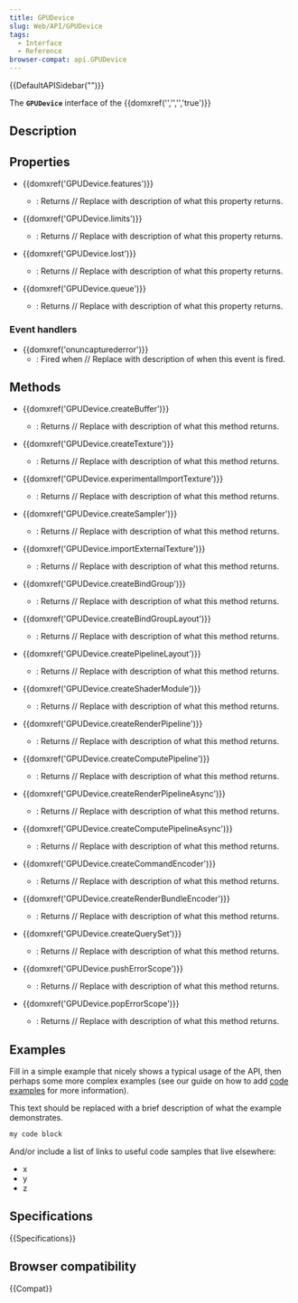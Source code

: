 ```yaml
---
title: GPUDevice
slug: Web/API/GPUDevice
tags:
  - Interface
  - Reference
browser-compat: api.GPUDevice
---
```

{{DefaultAPISidebar("")}}

The **`GPUDevice`** interface of the {{domxref('','','','true')}} 

## Description

 

## Properties

- {{domxref('GPUDevice.features')}}
  - : Returns // Replace with description of what this property returns.

- {{domxref('GPUDevice.limits')}}
  - : Returns // Replace with description of what this property returns.

- {{domxref('GPUDevice.lost')}}
  - : Returns // Replace with description of what this property returns.

- {{domxref('GPUDevice.queue')}}
  - : Returns // Replace with description of what this property returns.

### Event handlers

- {{domxref('onuncapturederror')}}
  - : Fired when // Replace with description of when this event is fired.

## Methods

- {{domxref('GPUDevice.createBuffer')}}
  - : Returns // Replace with description of what this method returns.

- {{domxref('GPUDevice.createTexture')}}
  - : Returns // Replace with description of what this method returns.

- {{domxref('GPUDevice.experimentalImportTexture')}}
  - : Returns // Replace with description of what this method returns.

- {{domxref('GPUDevice.createSampler')}}
  - : Returns // Replace with description of what this method returns.

- {{domxref('GPUDevice.importExternalTexture')}}
  - : Returns // Replace with description of what this method returns.

- {{domxref('GPUDevice.createBindGroup')}}
  - : Returns // Replace with description of what this method returns.

- {{domxref('GPUDevice.createBindGroupLayout')}}
  - : Returns // Replace with description of what this method returns.

- {{domxref('GPUDevice.createPipelineLayout')}}
  - : Returns // Replace with description of what this method returns.

- {{domxref('GPUDevice.createShaderModule')}}
  - : Returns // Replace with description of what this method returns.

- {{domxref('GPUDevice.createRenderPipeline')}}
  - : Returns // Replace with description of what this method returns.

- {{domxref('GPUDevice.createComputePipeline')}}
  - : Returns // Replace with description of what this method returns.

- {{domxref('GPUDevice.createRenderPipelineAsync')}}
  - : Returns // Replace with description of what this method returns.

- {{domxref('GPUDevice.createComputePipelineAsync')}}
  - : Returns // Replace with description of what this method returns.

- {{domxref('GPUDevice.createCommandEncoder')}}
  - : Returns // Replace with description of what this method returns.

- {{domxref('GPUDevice.createRenderBundleEncoder')}}
  - : Returns // Replace with description of what this method returns.

- {{domxref('GPUDevice.createQuerySet')}}
  - : Returns // Replace with description of what this method returns.

- {{domxref('GPUDevice.pushErrorScope')}}
  - : Returns // Replace with description of what this method returns.

- {{domxref('GPUDevice.popErrorScope')}}
  - : Returns // Replace with description of what this method returns.

## Examples

Fill in a simple example that nicely shows a typical usage of the API, then perhaps some more complex examples (see our guide on how to add [code examples](/en-US/docs/MDN/Contribute/Structures/Code_examples) for more information).

This text should be replaced with a brief description of what the example demonstrates.

```js
my code block
```

And/or include a list of links to useful code samples that live elsewhere:

*   x
*   y
*   z

## Specifications

{{Specifications}}

## Browser compatibility

{{Compat}}

